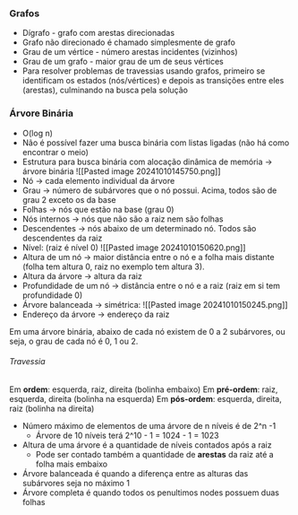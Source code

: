### Grafos
- Dígrafo - grafo com arestas direcionadas
- Grafo não direcionado é chamado simplesmente de grafo
- Grau de um vértice - número arestas incidentes (vizinhos)
- Grau de um grafo - maior grau de um de seus vértices
- Para resolver problemas de travessias usando grafos, primeiro se identificam os estados (nós/vértices) e depois as transições entre eles (arestas), culminando na busca pela solução

### Árvore Binária
- O(log n)
- Não é possível fazer uma busca binária com listas ligadas (não há como encontrar o meio)
- Estrutura para busca binária com alocação dinâmica de memória -> árvore binária
![[Pasted image 20241010145750.png]]
- Nó -> cada elemento individual da árvore 
- Grau -> número de subárvores que o nó possui. Acima, todos são de grau 2 exceto os da base
- Folhas -> nós que estão na base (grau 0)
- Nós internos -> nós que não são a raiz nem são folhas
- Descendentes -> nós abaixo de um determinado nó. Todos são descendentes da raiz 
- Nível: (raiz é nível 0)
![[Pasted image 20241010150620.png]]
 - Altura de um nó -> maior distância entre o nó e a folha mais distante (folha tem altura 0, raiz no exemplo tem altura 3).
 - Altura da árvore -> altura da raiz
 - Profundidade de um nó -> distância entre o nó e a raiz (raiz em si tem profundidade 0)
 - Árvore balanceada -> simétrica:
  ![[Pasted image 20241010150245.png]]
- Endereço da árvore -> endereço da raiz

Em uma árvore binária, abaixo de cada nó existem de 0 a 2 subárvores, ou seja, o grau de cada nó é 0, 1 ou 2.

###### Travessia
Em **ordem**: esquerda, raiz, direita (bolinha embaixo)
Em **pré-ordem**: raiz, esquerda, direita (bolinha na esquerda)
Em **pós-ordem**: esquerda, direita, raiz (bolinha na direita)

- Número máximo de elementos de uma árvore de n níveis é de 2^n -1
	- Árvore de 10 níveis terá 2^10 - 1 = 1024 - 1 = 1023
- Altura de uma árvore é a quantidade de níveis contados após a raiz
	- Pode ser contado também a quantidade de **arestas** da raiz até a folha mais embaixo
- Árvore balanceada é quando a diferença entre as alturas das subárvores seja no máximo 1
- Árvore completa é quando todos os penultimos nodes possuem duas folhas